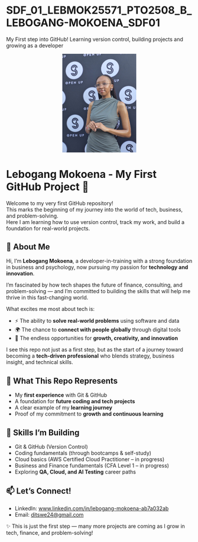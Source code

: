 # SDF_01_LEBMOK25571_PTO2508_B_LEBOGANG-MOKOENA_SDF01
My First step into GitHub! Learning version control, building projects and growing as a developer 
<p align="center">
  <img src="https://github.com/LebogangMokoena24/SDF_01_LEBMOK25571_PTO2508_B_LEBOGANG-MOKOENA_SDF01/blob/main/IMG-20240810-WA0007(1).jpg" alt="My Profile Picture" width="200"/>
</p>

# Lebogang Mokoena - My First GitHub Project 🚀
Welcome to my very first GitHub repository!  
This marks the beginning of my journey into the world of tech, business, and problem-solving.  
Here I am learning how to use version control, track my work, and build a foundation for real-world projects.  

## 🌟 About Me

Hi, I’m **Lebogang Mokoena**, a developer-in-training with a strong foundation in business and psychology, now pursuing my passion for **technology and innovation**.  

I’m fascinated by how tech shapes the future of finance, consulting, and problem-solving — and I’m committed to building the skills that will help me thrive in this fast-changing world.  

What excites me most about tech is:  
- ⚡ The ability to **solve real-world problems** using software and data  
- 🌍 The chance to **connect with people globally** through digital tools  
- 🚀 The endless opportunities for **growth, creativity, and innovation**  

I see this repo not just as a first step, but as the start of a journey toward becoming a **tech-driven professional** who blends strategy, business insight, and technical skills.  

## 📌 What This Repo Represents
- My **first experience** with Git & GitHub  
- A foundation for **future coding and tech projects**  
- A clear example of my **learning journey**  
- Proof of my commitment to **growth and continuous learning**  


## 🔑 Skills I’m Building
- Git & GitHub (Version Control)  
- Coding fundamentals (through bootcamps & self-study)  
- Cloud basics (AWS Certified Cloud Practitioner – in progress)  
- Business and Finance fundamentals (CFA Level 1 – in progress)  
- Exploring **QA, Cloud, and AI Testing** career paths  


## 📫 Let’s Connect!
- LinkedIn: www.linkedin.com/in/lebogang-mokoena-ab7a032ab  
- Email: ditswe24@gmail.com  

✨ This is just the first step — many more projects are coming as I grow in tech, finance, and problem-solving!  
